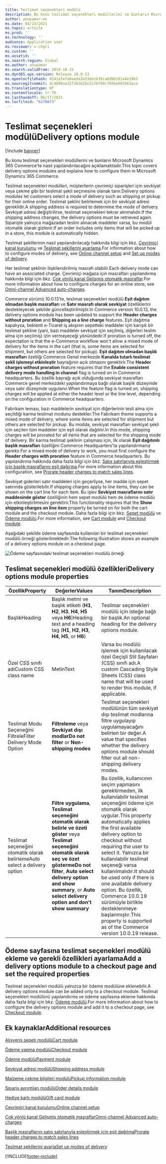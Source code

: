 ```yaml
---
title: Teslimat seçenekleri modülü
description: Bu konu teslimat seçenekleri modüllerini ve bunların Microsoft Dynamics 365 Commerce'te nasıl yapılandırılacağını açıklamaktadır.
author: anupamar-ms
ms.date: 04/23/2021
ms.topic: article
ms.prod: ''
ms.technology: ''
audience: Application user
ms.reviewer: v-chgri
ms.custom: ''
ms.assetid: ''
ms.search.region: Global
ms.author: anupamar
ms.search.validFrom: 2019-10-31
ms.dyn365.ops.version: Release 10.0.13
ms.openlocfilehash: 8342afefa6eeda3a53decb39caddb62d1e4e1963
ms.sourcegitcommit: dc4898aa32f381620c517bf89c7856e693563ace
ms.translationtype: HT
ms.contentlocale: tr-TR
ms.lasthandoff: 06/17/2021
ms.locfileid: "6270873"
---
```

# <a name="delivery-options-module"></a><span data-ttu-id="639f0-103">Teslimat seçenekleri modülü</span><span class="sxs-lookup"><span data-stu-id="639f0-103">Delivery options module</span></span>

[!include [banner](includes/banner.md)]

<span data-ttu-id="639f0-104">Bu konu teslimat seçenekleri modüllerini ve bunların Microsoft Dynamics 365 Commerce'te nasıl yapılandırılacağını açıklamaktadır.</span><span class="sxs-lookup"><span data-stu-id="639f0-104">This topic covers delivery options modules and explains how to configure them in Microsoft Dynamics 365 Commerce.</span></span>

<span data-ttu-id="639f0-105">Teslimat seçenekleri modülleri, müşterilerin çevrimiçi siparişleri için sevkiyat veya çekme gibi bir teslimat şekli seçmesine olanak tanır.</span><span class="sxs-lookup"><span data-stu-id="639f0-105">Delivery options modules let customers select a mode of delivery such as shipping or pickup for their online order.</span></span> <span data-ttu-id="639f0-106">Teslimat şeklini belirlemek için bir sevkiyat adresi gereklidir.</span><span class="sxs-lookup"><span data-stu-id="639f0-106">A shipping address is required to determine the mode of delivery.</span></span> <span data-ttu-id="639f0-107">Sevkiyat adresi değiştirilirse, teslimat seçenekleri tekrar alınmalıdır.</span><span class="sxs-lookup"><span data-stu-id="639f0-107">If the shipping address changes, the delivery options must be retrieved again.</span></span> <span data-ttu-id="639f0-108">Siparişte yalnızca mağazadan teslim alınacak maddeler varsa, bu modül otomatik olarak gizlenir.</span><span class="sxs-lookup"><span data-stu-id="639f0-108">If an order includes only items that will be picked up in a store, this module is automatically hidden.</span></span>

<span data-ttu-id="639f0-109">Teslimat şekillerinin nasıl yapılandırılacağı hakkında bilgi için bkz. [Çevrimiçi kanal kurulumu](channel-setup-online.md) ve [Teslimat şekillerini ayarlama](/dynamicsax-2012/appuser-itpro/set-up-modes-of-delivery).</span><span class="sxs-lookup"><span data-stu-id="639f0-109">For information about how to configure modes of delivery, see [Online channel setup](channel-setup-online.md) and [Set up modes of delivery](/dynamicsax-2012/appuser-itpro/set-up-modes-of-delivery).</span></span>

<span data-ttu-id="639f0-110">Her teslimat şeklinin ilişkilendirilmiş masrafı olabilir.</span><span class="sxs-lookup"><span data-stu-id="639f0-110">Each delivery mode can have an associated charge.</span></span> <span data-ttu-id="639f0-111">Çevrimiçi mağaza için masrafları yapılandırma hakkında bilgi için bkz. [Çok yönlü kanal Gelişmiş otomatik masraflar](omni-auto-charges.md).</span><span class="sxs-lookup"><span data-stu-id="639f0-111">For more information about how to configure charges for an online store, see [Omni-channel Advanced auto-charges](omni-auto-charges.md).</span></span>

<span data-ttu-id="639f0-112">Commerce sürümü 10.0.13'te, teslimat seçenekleri modülü **Eşit dağıtım olmadan başlık masrafları** ve **Satır masrafı olarak sevkiyat** özelliklerini destekleyecek şekilde güncelleştirilmiştir.</span><span class="sxs-lookup"><span data-stu-id="639f0-112">In Commerce version 10.0.13, the delivery options module has been updated to support the **Header charges without proration** and **Shipping as a line charge** features.</span></span> <span data-ttu-id="639f0-113">Eşit dağıtma kapalıysa, beklenti e-Ticaret iş akışının sepetteki maddeler için karışık bir teslimat şekline (yani, bazı maddeler sevkiyat için seçilmiş, diğerleri teslim alma için seçilmiş) izin vermeyeceği yönündedir.</span><span class="sxs-lookup"><span data-stu-id="639f0-113">If proration is turned off, the expectation is that the e-Commerce workflow won't allow a mixed mode of delivery for the items in the cart (that is, some items are selected for shipment, but others are selected for pickup).</span></span> <span data-ttu-id="639f0-114">**Eşit dağıtım olmadan başlık masrafları** özelliği  Commerce Genel merkezde **Kanalda tutarlı teslimat şekli işlemeyi etkinleştir** bayrağının açık olmasını gerektirir.</span><span class="sxs-lookup"><span data-stu-id="639f0-114">The **Header charges without proration** feature requires that the **Enable consistent delivery mode handling in channel** flag is turned on in Commerce headquarters.</span></span> <span data-ttu-id="639f0-115">Bu özellik bayrağı açık olduğunda sevkiyat masrafları Commerce genel merkezdeki yapılandırmaya bağlı olarak başlık düzeyinde veya satır düzeyinde uygulanır.</span><span class="sxs-lookup"><span data-stu-id="639f0-115">When the feature flag is turned on, shipping charges will be applied at either the header level or the line level, depending on the configuration in Commerce headquarters.</span></span>

<span data-ttu-id="639f0-116">Fabrikam teması, bazı maddelerin sevkiyat için diğerlerinin tesli alma için seçildiği karma teslimat modunu destekler.</span><span class="sxs-lookup"><span data-stu-id="639f0-116">The Fabrikam theme supports a mixed mode of delivery, where some items are selected for shipment but others are selected for pickup.</span></span> <span data-ttu-id="639f0-117">Bu modda, sevkiyat masrafları sevkiyat şekli için seçilen tüm maddeler için eşit olarak dağıtılır.</span><span class="sxs-lookup"><span data-stu-id="639f0-117">In this mode, shipping charges will be prorated for all items that are selected for the shipping mode of delivery.</span></span> <span data-ttu-id="639f0-118">Bir karma teslimat şeklinin çalışması için, ilk olarak **Eşit dağıtımlı başlık masrafları** özelliğini Commerce Headquarters'ta yapılandırmanız gerekir.</span><span class="sxs-lookup"><span data-stu-id="639f0-118">For a mixed mode of delivery to work, you must first configure the **Header charges with proration** feature in Commerce headquarters.</span></span> <span data-ttu-id="639f0-119">Bu yapılandırma hakkında daha fazla bilgi için bkz. [Satış satırlarıyla eşleştirmek için başlık masraflarını eşit dağırma](pro-rate-charges-matching-lines.md).</span><span class="sxs-lookup"><span data-stu-id="639f0-119">For more information about this configuration, see [Prorate header charges to match sales lines](pro-rate-charges-matching-lines.md).</span></span>

<span data-ttu-id="639f0-120">Sevkiyat giderleri satır maddeleri için geçerliyse, her madde için sepet satırında gösterilebilir.</span><span class="sxs-lookup"><span data-stu-id="639f0-120">If shipping charges apply to line items, they can be shown on the cart line for each item.</span></span> <span data-ttu-id="639f0-121">Bu işlev **Sevkiyat masraflarını satır maddesinde göster** özelliğinin hem sepet modülü hem de ödeme modülü için etkinleştirilmesini gerektirir.</span><span class="sxs-lookup"><span data-stu-id="639f0-121">This functionality requires that the **Show shipping charges on line item** property be turned on for both the cart module and the checkout module.</span></span> <span data-ttu-id="639f0-122">Daha fazla bilgi için bkz. [Sepet modülü](add-cart-module.md) ve [Ödeme modülü](add-checkout-module.md).</span><span class="sxs-lookup"><span data-stu-id="639f0-122">For more information, see [Cart module](add-cart-module.md) and [Checkout module](add-checkout-module.md).</span></span>

<span data-ttu-id="639f0-123">Aşağıdaki şekilde ödeme sayfasında kullanılan bir teslimat seçenekleri modülü örneği gösterilmektedir.</span><span class="sxs-lookup"><span data-stu-id="639f0-123">The following illustration shows an example of a delivery options module on a checkout page.</span></span>

![Ödeme sayfasındaki teslimat seçenekleri modülü örneği](./media/ecommerce-deliveryoptions.PNG)

## <a name="delivery-options-module-properties"></a><span data-ttu-id="639f0-125">Teslimat seçenekleri modülü özellikleri</span><span class="sxs-lookup"><span data-stu-id="639f0-125">Delivery options module properties</span></span>

| <span data-ttu-id="639f0-126">Özellik</span><span class="sxs-lookup"><span data-stu-id="639f0-126">Property</span></span> | <span data-ttu-id="639f0-127">Değerler</span><span class="sxs-lookup"><span data-stu-id="639f0-127">Values</span></span> | <span data-ttu-id="639f0-128">Tanım</span><span class="sxs-lookup"><span data-stu-id="639f0-128">Description</span></span> |
|----------|--------|-------------|
| <span data-ttu-id="639f0-129">Başlık</span><span class="sxs-lookup"><span data-stu-id="639f0-129">Heading</span></span> | <span data-ttu-id="639f0-130">Başlık metmi ve başlık etiketi (**H1**, **H2**, **H3**, **H4**, **H5** veya **H6**)</span><span class="sxs-lookup"><span data-stu-id="639f0-130">Heading text and a heading tag (**H1**, **H2**, **H3**, **H4**, **H5**, or **H6**)</span></span> | <span data-ttu-id="639f0-131">Teslimar seçenekleri modülü için isteğe bağlı bir başlık.</span><span class="sxs-lookup"><span data-stu-id="639f0-131">An optional heading for the delivery options module.</span></span> |
| <span data-ttu-id="639f0-132">Özel CSS sınıfı adı</span><span class="sxs-lookup"><span data-stu-id="639f0-132">Custom CSS class name</span></span> | <span data-ttu-id="639f0-133">Metin</span><span class="sxs-lookup"><span data-stu-id="639f0-133">Text</span></span> | <span data-ttu-id="639f0-134">Varsa bu modülü işlemek için kullanılacak özel Geçişli Stil Sayfaları (CSS) sınıfı adı.</span><span class="sxs-lookup"><span data-stu-id="639f0-134">A custom Cascading Style Sheets (CSS) class name that will be used to render this module, if applicable.</span></span> |
| <span data-ttu-id="639f0-135">Teslimat Modu Seçeneğini Filtrele</span><span class="sxs-lookup"><span data-stu-id="639f0-135">Filter Delivery Mode Option</span></span> | <span data-ttu-id="639f0-136">**Filtreleme** veya **Sevkiyat dışı modlar**</span><span class="sxs-lookup"><span data-stu-id="639f0-136">**Do not filter** or **Non-shipping modes**</span></span> | <span data-ttu-id="639f0-137">Teslimat seçenekleri modülünün tüm sevkiyat dışı teslimat modlarına filtre uygulayıp uygulamayacağını belirten bir değer.</span><span class="sxs-lookup"><span data-stu-id="639f0-137">A value that specifies whether the delivery options module should filter out all non-shipping delivery modes.</span></span> |
| <span data-ttu-id="639f0-138">Teslimat seçeneğini otomatik olarak belirleme</span><span class="sxs-lookup"><span data-stu-id="639f0-138">Auto select a delivery option</span></span> | <span data-ttu-id="639f0-139">**Filtre uygulama**, **Teslimat seçeneğini otomatik olarak belirle ve özeti göster** veya **Teslimat seçeneğini otomatik olarak seç ve özet gösterme**</span><span class="sxs-lookup"><span data-stu-id="639f0-139">**Do not filter**, **Auto select delivery option and show summary**, or **Auto select delivery option and don't show summary**</span></span> | <span data-ttu-id="639f0-140">Bu özellik, kullanıcının seçim yapmasını gerektirmeden, ilk kullanılabilir teslimat seçeneğini ödeme için otomatik olarak uygular.</span><span class="sxs-lookup"><span data-stu-id="639f0-140">This property automatically applies the first available delivery option to checkout without requiring the user to select it.</span></span> <span data-ttu-id="639f0-141">Yalnızca bir kullanılabilir teslimat seçeneği varsa kullanılmalıdır.</span><span class="sxs-lookup"><span data-stu-id="639f0-141">It should be used only if there is one available delivery option.</span></span> <span data-ttu-id="639f0-142">Bu özellik, Commerce 10.0.19 sürümüyle birlikte desteklenmeye başlanmıştır.</span><span class="sxs-lookup"><span data-stu-id="639f0-142">This property is supported as of the Commerce version 10.0.19 release.</span></span> |

## <a name="add-a-delivery-options-module-to-a-checkout-page-and-set-the-required-properties"></a><span data-ttu-id="639f0-143">Ödeme sayfasına teslimat seçenekleri modülü ekleme ve gerekli özellikleri ayarlama</span><span class="sxs-lookup"><span data-stu-id="639f0-143">Add a delivery options module to a checkout page and set the required properties</span></span>

<span data-ttu-id="639f0-144">Teslimat seçenekleri modülü yalnızca bir ödeme modülüne eklenebilir.</span><span class="sxs-lookup"><span data-stu-id="639f0-144">A delivery options module can be added only to a checkout module.</span></span> <span data-ttu-id="639f0-145">Teslimat seçenekleri modülünü yapılandırma ve ödeme sayfasına ekleme hakkında daha fazla bilgi için bkz. [Ödeme modülü](add-checkout-module.md).</span><span class="sxs-lookup"><span data-stu-id="639f0-145">For more information about how to configure the delivery options module and add it to a checkout page, see [Checkout module](add-checkout-module.md).</span></span>

## <a name="additional-resources"></a><span data-ttu-id="639f0-146">Ek kaynaklar</span><span class="sxs-lookup"><span data-stu-id="639f0-146">Additional resources</span></span>

[<span data-ttu-id="639f0-147">Alışveriş sepeti modülü</span><span class="sxs-lookup"><span data-stu-id="639f0-147">Cart module</span></span>](add-cart-module.md)

[<span data-ttu-id="639f0-148">Ödeme yapma modülü</span><span class="sxs-lookup"><span data-stu-id="639f0-148">Checkout module</span></span>](add-checkout-module.md)

[<span data-ttu-id="639f0-149">Ödeme modülü</span><span class="sxs-lookup"><span data-stu-id="639f0-149">Payment module</span></span>](payment-module.md)

[<span data-ttu-id="639f0-150">Sevkiyat adresi modülü</span><span class="sxs-lookup"><span data-stu-id="639f0-150">Shipping address module</span></span>](ship-address-module.md)

[<span data-ttu-id="639f0-151">Malzeme çekme bilgileri modülü</span><span class="sxs-lookup"><span data-stu-id="639f0-151">Pickup information module</span></span>](pickup-info-module.md)

[<span data-ttu-id="639f0-152">Sipariş ayrıntıları modülü</span><span class="sxs-lookup"><span data-stu-id="639f0-152">Order details module</span></span>](order-confirmation-module.md)

[<span data-ttu-id="639f0-153">Hediye kartı modülü</span><span class="sxs-lookup"><span data-stu-id="639f0-153">Gift card module</span></span>](add-giftcard.md)

[<span data-ttu-id="639f0-154">Çevrimiçi kanal kurulumu</span><span class="sxs-lookup"><span data-stu-id="639f0-154">Online channel setup</span></span>](channel-setup-online.md)

[<span data-ttu-id="639f0-155">Çok yönlü kanal Gelişmiş otomatik masraflar</span><span class="sxs-lookup"><span data-stu-id="639f0-155">Omni-channel Advanced auto-charges</span></span>](omni-auto-charges.md)

[<span data-ttu-id="639f0-156">Başlık masraflarını satış satırlarıyla eşleştirmek için eşit dağıtma</span><span class="sxs-lookup"><span data-stu-id="639f0-156">Prorate header charges to match sales lines</span></span>](pro-rate-charges-matching-lines.md)

[<span data-ttu-id="639f0-157">Teslimat şekillerini ayarla</span><span class="sxs-lookup"><span data-stu-id="639f0-157">Set up modes of delivery</span></span>](/dynamicsax-2012/appuser-itpro/set-up-modes-of-delivery)


[!INCLUDE[footer-include](../includes/footer-banner.md)]
